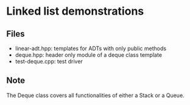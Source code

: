 # Linked list demonstrations

## Files
- linear-adt.hpp: templates for ADTs with only public methods
- deque.hpp: header only module of a deque class template
- test-deque.cpp: test driver

## Note
The Deque class covers all functionalities of either a Stack or a Queue.
